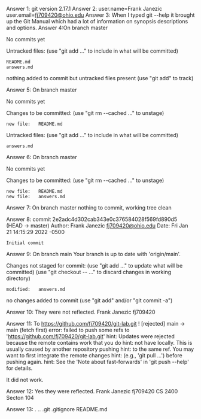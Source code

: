 Answer 1: git version 2.17.1
Answer 2: user.name=Frank Janezic
		user.email=fj709420@ohio.edu
Answer 3: When I typed git --help it brought up the Git Manual which had a lot of information on synopsis descriptions and options.
Answer 4:On branch master

No commits yet

Untracked files:
  (use "git add <file>..." to include in what will be committed)

	README.md
	answers.md

nothing added to commit but untracked files present (use "git add" to track)

Answer 5: On branch master

No commits yet

Changes to be committed:
  (use "git rm --cached <file>..." to unstage)

	new file:   README.md

Untracked files:
  (use "git add <file>..." to include in what will be committed)

	answers.md

Answer 6: On branch master

No commits yet

Changes to be committed:
  (use "git rm --cached <file>..." to unstage)

	new file:   README.md
	new file:   answers.md

Answer 7: On branch master
nothing to commit, working tree clean

Answer 8: commit 2e2adc4d302cab343e0c376584028f569fd890d5 (HEAD -> master)
Author: Frank Janezic <fj709420@ohio.edu>
Date:   Fri Jan 21 14:15:29 2022 -0500

    Initial commit

Answer 9: On branch main
Your branch is up to date with 'origin/main'.

Changes not staged for commit:
  (use "git add <file>..." to update what will be committed)
  (use "git checkout -- <file>..." to discard changes in working directory)

	modified:   answers.md

no changes added to commit (use "git add" and/or "git commit -a")

Answer 10: They were not reflected. Frank Janezic
fj709420

Answer 11: To https://github.com/fj709420/git-lab.git
 ! [rejected]        main -> main (fetch first)
error: failed to push some refs to 'https://github.com/fj709420/git-lab.git'
hint: Updates were rejected because the remote contains work that you do
hint: not have locally. This is usually caused by another repository pushing
hint: to the same ref. You may want to first integrate the remote changes
hint: (e.g., 'git pull ...') before pushing again.
hint: See the 'Note about fast-forwards' in 'git push --help' for details.

It did not work.

Answer 12: Yes they were reflected. Frank Janezic
fj709420
CS 2400 Secton 104

Answer 13: .  ..  .git  .gitignore  README.md





